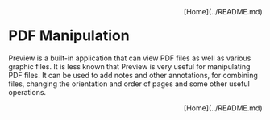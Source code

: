 <div style="float: right;">
[Home](../README.md)
</div>

# PDF Manipulation

Preview is a built-in application that can view PDF files as well as various graphic files. It is less known that Preview is very useful for manipulating PDF files. It can be used to add notes and other annotations, for combining files, changing the orientation and order of pages and some other useful operations. 

<div style="float: right;">
[Home](../README.md)
</div>